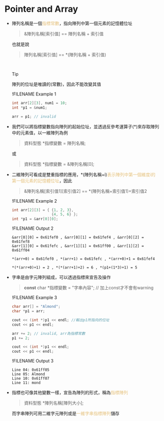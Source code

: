 # Pointer and Array

- 陣列名稱是一個<span style="color:#e5c07b">指標常數</span>，指向陣列中第一個元素的記憶體位址
  >&陣列名稱[索引值] == 陣列名稱 + 索引值

  也就是說
  >陣列名稱[索引值] == *(陣列名稱 + 索引值)  
  
  &nbsp;
  >[!TIP]
  >陣列的位址是唯讀的(常數)，因此不能改變其值

  !FILENAME Example 1
  ```cpp
  int arr[2][3], num1 = 10;
  int *p1 = &num1;

  arr = p1; // invalid
  ```
- 我們可以將指標變數指向陣列的起始位址，並透過反參考運算子(*)來存取陣列中的元素值，以一維陣列為例
  >資料型態 *指標變數 = 陣列名稱;

  或
  >資料型態 *指標變數 = &陣列名稱[0];

- 二維陣列可看成是雙重指標的應用，*(陣列名稱+i)<span style="color:#e5c07b">表示陣列中第一個維度i的第一個元素的記憶體位址</span>，因此
  >&陣列名稱[索引值1][索引值2] == *(陣列名稱+索引值1)+索引值2

  !FILENAME Example 2
  ```cpp
  int arr[2][3] = { {1, 2, 3},  
                    {4, 5, 6} };
  int *p1 = &arr[0][0];
  ```
  !FILENAME Output 2
  ```
  &arr[0][0] = 0x61fef0 , &arr[0][1] = 0x61fef4 , &arr[0][2] = 0x61fef8
  &arr[1][0] = 0x61fefc , &arr[1][1] = 0x61ff00 , &arr[1][2] = 0x61ff04

  *(arr+0) = 0x61fef0 , *(arr+1) = 0x61fefc , *(arr+0)+1 = 0x61fef4

  *(*(arr+0)+1) = 2 , *(*(arr+1)+2) = 6 , *(p1+(1*3)+1) = 5
  ```
- 字串是由字元陣列組成，可以透過指標來宣告及操作
  >**const** char *指標變數 = "字串內容"; // 加上const才不會有warning

  !FILENAME Example 3
  ```cpp
  char arr[] = "Almond";
  char *p1 = arr;

  cout << (int *)p1 << endl; //輸出p1所指向的位址
  cout << p1 << endl;

  arr += 2; // invalid, arr為指標常數
  p1 += 2;

  cout << (int *)p1 << endl;
  cout << p1 << endl;
  ```
  !FILENAME Output 3
  ```
  Line 04: 0x61ff05
  Line 05: Almond
  Line 10: 0x61ff07
  Line 11: mond
  ```
- 指標也可像其他變數一樣，宣告為陣列的形式，稱為<span style="color:#e5c07b">指標陣列</span>
  >資料型態 *陣列名稱[陣列大小];

  而字串陣列可用二維字元陣列或是<span style="color:#e5c07b">一維字串指標陣列</span>儲存


&nbsp;
&nbsp;
&nbsp;
&nbsp;
&nbsp;